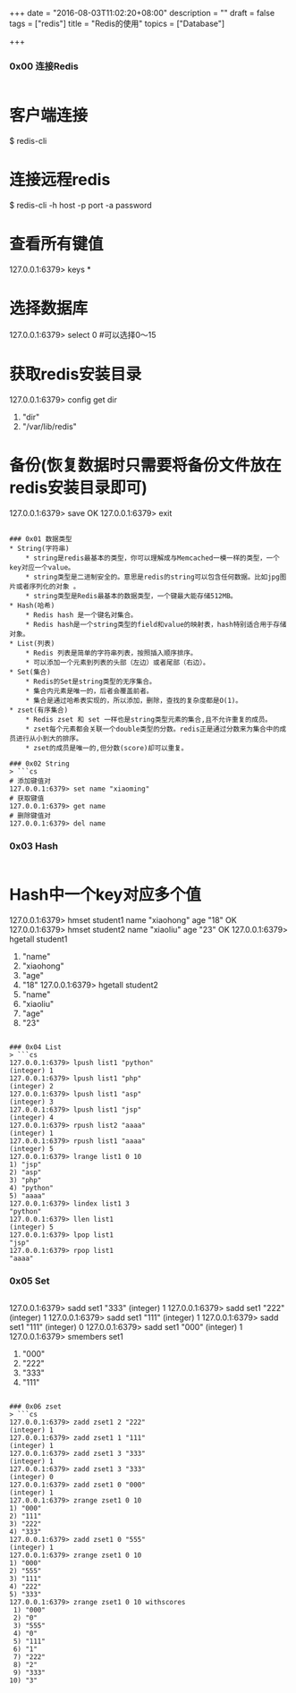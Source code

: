 +++
date = "2016-08-03T11:02:20+08:00"
description = ""
draft = false
tags = ["redis"]
title = "Redis的使用"
topics = ["Database"]

+++

### 0x00 连接Redis
> ```cs
# 客户端连接
$ redis-cli

# 连接远程redis
$ redis-cli -h host -p port -a password

# 查看所有键值
127.0.0.1:6379> keys *

# 选择数据库
127.0.0.1:6379> select 0 #可以选择0～15

# 获取redis安装目录
127.0.0.1:6379> config get dir
1) "dir"
2) "/var/lib/redis"

# 备份(恢复数据时只需要将备份文件放在redis安装目录即可)
127.0.0.1:6379> save
OK
127.0.0.1:6379> exit
```

### 0x01 数据类型
* String(字符串)
    * string是redis最基本的类型，你可以理解成与Memcached一模一样的类型，一个key对应一个value。
    * string类型是二进制安全的。意思是redis的string可以包含任何数据。比如jpg图片或者序列化的对象 。
    * string类型是Redis最基本的数据类型，一个键最大能存储512MB。 
* Hash(哈希)
    * Redis hash 是一个键名对集合。
    * Redis hash是一个string类型的field和value的映射表，hash特别适合用于存储对象。
* List(列表)
    * Redis 列表是简单的字符串列表，按照插入顺序排序。
    * 可以添加一个元素到列表的头部（左边）或者尾部（右边）。
* Set(集合)
    * Redis的Set是string类型的无序集合。
    * 集合内元素是唯一的，后者会覆盖前者。
    * 集合是通过哈希表实现的，所以添加，删除，查找的复杂度都是O(1)。
* zset(有序集合)
    * Redis zset 和 set 一样也是string类型元素的集合,且不允许重复的成员。
    * zset每个元素都会关联一个double类型的分数。redis正是通过分数来为集合中的成员进行从小到大的排序。
    * zset的成员是唯一的,但分数(score)却可以重复。

### 0x02 String
> ```cs
# 添加键值对
127.0.0.1:6379> set name "xiaoming"
# 获取键值
127.0.0.1:6379> get name
# 删除键值对
127.0.0.1:6379> del name
```

### 0x03 Hash
> ```cs
# Hash中一个key对应多个值
127.0.0.1:6379> hmset student1 name "xiaohong" age "18"
OK
127.0.0.1:6379> hmset student2 name "xiaoliu" age "23"
OK
127.0.0.1:6379> hgetall student1
1) "name"
2) "xiaohong"
3) "age"
4) "18"
127.0.0.1:6379> hgetall student2
1) "name"
2) "xiaoliu"
3) "age"
4) "23"
```

### 0x04 List
> ```cs
127.0.0.1:6379> lpush list1 "python"
(integer) 1
127.0.0.1:6379> lpush list1 "php"
(integer) 2
127.0.0.1:6379> lpush list1 "asp"
(integer) 3
127.0.0.1:6379> lpush list1 "jsp"
(integer) 4
127.0.0.1:6379> rpush list2 "aaaa"
(integer) 1
127.0.0.1:6379> rpush list1 "aaaa"
(integer) 5
127.0.0.1:6379> lrange list1 0 10
1) "jsp"
2) "asp"
3) "php"
4) "python"
5) "aaaa"
127.0.0.1:6379> lindex list1 3
"python"
127.0.0.1:6379> llen list1
(integer) 5
127.0.0.1:6379> lpop list1
"jsp"
127.0.0.1:6379> rpop list1
"aaaa"
```

### 0x05 Set
> ```cs
127.0.0.1:6379> sadd set1 "333"
(integer) 1
127.0.0.1:6379> sadd set1 "222"
(integer) 1
127.0.0.1:6379> sadd set1 "111"
(integer) 1
127.0.0.1:6379> sadd set1 "111"
(integer) 0
127.0.0.1:6379> sadd set1 "000"
(integer) 1
127.0.0.1:6379> smembers set1
1) "000"
2) "222"
3) "333"
4) "111"
```

### 0x06 zset
> ```cs
127.0.0.1:6379> zadd zset1 2 "222"
(integer) 1
127.0.0.1:6379> zadd zset1 1 "111"
(integer) 1
127.0.0.1:6379> zadd zset1 3 "333"
(integer) 1
127.0.0.1:6379> zadd zset1 3 "333"
(integer) 0
127.0.0.1:6379> zadd zset1 0 "000"
(integer) 1
127.0.0.1:6379> zrange zset1 0 10
1) "000"
2) "111"
3) "222"
4) "333"
127.0.0.1:6379> zadd zset1 0 "555"
(integer) 1
127.0.0.1:6379> zrange zset1 0 10
1) "000"
2) "555"
3) "111"
4) "222"
5) "333"
127.0.0.1:6379> zrange zset1 0 10 withscores
 1) "000"
 2) "0"
 3) "555"
 4) "0"
 5) "111"
 6) "1"
 7) "222"
 8) "2"
 9) "333"
10) "3"
```